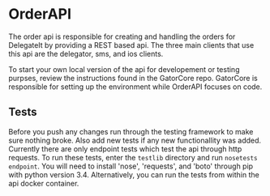 # OrderAPI

The order api is responsible for creating and handling the orders for DelegateIt by providing a REST based api. The three main clients that use this api are the delegator, sms, and ios clients.

To start your own local version of the api for developement or testing purpses, review the instructions found in the GatorCore repo. GatorCore is responsible for setting up the environment while OrderAPI focuses on code.

## Tests
Before you push any changes run through the testing framework to make sure nothing broke. Also add new tests if any new functionallity was added. Currently there are only endpoint tests which test the api through http requests. To run these tests, enter the `testlib` directory and run `nosetests endpoint`. You will need to install 'nose', 'requests', and 'boto' through pip with python version 3.4. Alternatively, you can run the tests from within the api docker container.
